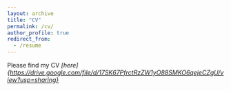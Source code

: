```yaml
---
layout: archive
title: "CV"
permalink: /cv/
author_profile: true
redirect_from:
  - /resume
---
```


Please find my CV *[here]{https://drive.google.com/file/d/17SK67PfrctRzZW1yO88SMKO6qejeCZgU/view?usp=sharing}*